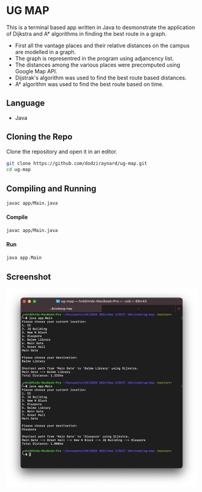 # UG MAP
This is a terminal based app written in Java to desmonstrate the application of Dijkstra and A* algorithms in finding the best route in a graph. 

- First all the vantage places and their relative distances on the campus are modelled in a graph.
- The graph is representred in the program using adjancency list.
- The distances among the various places were precomputed using Google Map API.
- Dijstrak's algorithm was used to find the best route based distances.
- A* algorithm was used to find the best route based on time.


## Language
- Java 

## Cloning the Repo
Clone the repository and open it in an editor.
```bash
git clone https://github.com/dodziraynard/ug-map.git
cd ug-map
```

## Compiling and Running

```bash
javac app/Main.java
```

#### Compile
```bash
javac app/Main.java
```

#### Run
```bash
java app.Main
```

## Screenshot
![running in terminal](screenshots/mainscreen.png)

